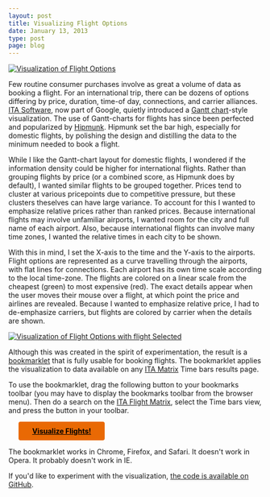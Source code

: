 ```yaml
---
layout: post
title: Visualizing Flight Options
date: January 13, 2013
type: post
page: blog
---
```

[![Visualization of Flight Options](/images/visualization.png)](/images/visualization.png)

Few routine consumer purchases involve as great a volume of data as booking a flight. For an international trip, there can be dozens of options differing by price, duration, time-of day, connections, and carrier alliances. [ITA Software](http://www.itasoftware.com/), now part of Google, quietly introduced a [Gantt chart](http://en.wikipedia.org/wiki/Gantt_chart)-style visualization. The use of Gantt-charts for flights has since been perfected and popularized by [Hipmunk](http://www.hipmunk.com/). Hipmunk set the bar high, especially for domestic flights, by polishing the design and distilling the data to the minimum needed to book a flight.

While I like the Gantt-chart layout for domestic flights, I wondered if the information density could be higher for international flights. Rather than grouping flights by price (or a combined score, as Hipmunk does by default), I wanted similar flights to be grouped together. Prices tend to cluster at various pricepoints due to competitive pressure, but these clusters theselves can have large variance. To account for this I wanted to emphasize relative prices rather than ranked prices. Because international flights may involve unfamiliar airports, I wanted room for the city and full name of each airport. Also, because international flights can involve many time zones, I wanted the relative times in each city to be shown.

With this in mind, I set the X-axis to the time and the Y-axis to the airports. Flight options are represented as a curve travelling through the airports, with flat lines for connections. Each airport has its own time scale according to the local time-zone. The flights are colored on a linear scale from the cheapest (green) to most expensive (red). The exact details appear when the user moves their mouse over a flight, at which point the price and airlines are revealed. Because I wanted to emphasize relative price, I had to de-emphasize carriers, but flights are colored by carrier when the details are shown.

[![Visualization of Flight Options with flight Selected](/images/highlight.png)](/images/highlight.png)

Although this was created in the spirit of experimentation, the result is a [bookmarklet](http://en.wikipedia.org/wiki/Bookmarklet) that is fully usable for booking flights. The bookmarklet applies the visualization to data available on any [ITA Matrix](http://matrix.itasoftware.com/) Time bars results page.

To use the bookmarklet, drag the following button to your bookmarks toolbar (you may have to display the bookmarks toolbar from the browser menu). Then do a search on the [ITA Flight Matrix](http://matrix.itasoftware.com/), select the Time bars view, and press the button in your toolbar.

<a href="javascript:(function(){document.body.appendChild(document.createElement('script')).src='http://farevis.bitaesthetics.com/farevis.js';})();" style="
    font-weight: bold;
    background-color: rgb(233, 105, 4);
    display: block;
    width: 30%;
    text-align: center;
    color: black;
    padding: 10px;
    border-radius: 4px;
    margin-left: 20px;
">Visualize Flights!</a>

The bookmarklet works in Chrome, Firefox, and Safari. It doesn't work in Opera. It probably doesn't work in IE.

If you'd like to experiment with the visualization, [the code is available on GitHub](https://github.com/paulgb/farevis).

